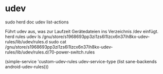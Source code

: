 
# udev

sudo herd doc udev list-actions

Führt udev aus, was zur Laufzeit Gerätedateien ins Verzeichnis /dev einfügt.
herd rules udev
ls /gnu/store/s1968693pp3zi1zs6l1lzcx6n37ih8kx-udev-rules/lib/udev/rules.d
sudo cat /gnu/store/s1968693pp3zi1zs6l1lzcx6n37ih8kx-udev-rules/lib/udev/rules.d/70-power-switch.rules

(simple-service 'custom-udev-rules udev-service-type (list sane-backends android-udev-rules)))
